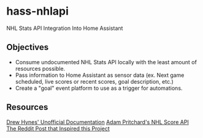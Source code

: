 # hass-nhlapi
NHL Stats API Integration Into Home Assistant
## Objectives
* Consume undocumented NHL Stats API locally with the least amount of resources possible.
* Pass information to Home Assistant as sensor data (ex. Next game scheduled, live scores or recent scores, goal description, etc.)
* Create a "goal" event platform to use as a trigger for automations.
## Resources
[Drew Hynes' Unofficial Documentation](https://gitlab.com/dword4/nhlapi)
[Adam Pritchard's NHL Score API](https://github.com/peruukki/nhl-score-api)
[The Reddit Post that Inspired this Project](https://www.reddit.com/r/homeassistant/comments/b9vioe/got_home_assistant_to_grab_the_game_info_for_my/)
